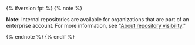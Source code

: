 {% ifversion fpt %}
{% note %}

**Note:** Internal repositories are available for organizations that are part of an enterprise account. For more information, see "[About repository visibility](/github/creating-cloning-and-archiving-repositories/about-repository-visibility)."

{% endnote %}
{% endif %}
